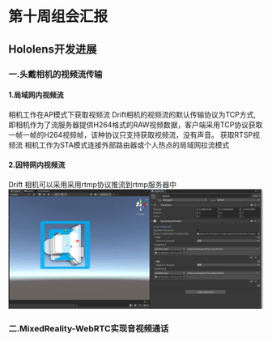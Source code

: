 # 第十周组会汇报
## Hololens开发进展
### 一.头戴相机的视频流传输
#### 1.局域网内视频流
相机工作在AP模式下获取视频流
Drift相机的视频流的默认传输协议为TCP方式, 即相机作为了流服务器提供H264格式的RAW视频数据，客户端采用TCP协议获取一帧一帧的H264视频帧，该种协议只支持获取视频流，没有声音。
获取RTSP视频流
相机工作为STA模式连接外部路由器或个人热点的局域网拉流模式
#### 2.因特网内视频流
Drift 相机可以采用采用rtmp协议推流到rtmp服务器中
![image](https://github.com/Juesqi/Dream-towering-tree/blob/main/images/2022-4-19speech.png)
### 二.MixedReality-WebRTC实现音视频通话
